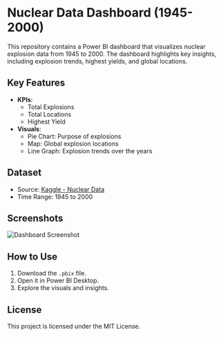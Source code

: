 # Nuclear Data Dashboard (1945-2000)

This repository contains a Power BI dashboard that visualizes nuclear explosion data from 1945 to 2000. The dashboard highlights key insights, including explosion trends, highest yields, and global locations.

## Key Features
- **KPIs**: 
  - Total Explosions
  - Total Locations
  - Highest Yield
- **Visuals**:
  - Pie Chart: Purpose of explosions
  - Map: Global explosion locations
  - Line Graph: Explosion trends over the years

## Dataset
- Source: [Kaggle - Nuclear Data](https://www.kaggle.com/)
- Time Range: 1945 to 2000

## Screenshots
![Dashboard Screenshot](path/to/screenshot.png)

## How to Use
1. Download the `.pbix` file.
2. Open it in Power BI Desktop.
3. Explore the visuals and insights.

## License
This project is licensed under the MIT License.
